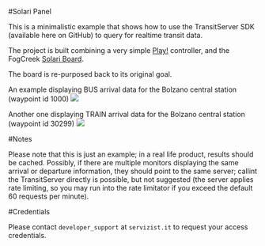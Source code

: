 #Solari Panel

This is a minimalistic example that shows how to use the TransitServer SDK (available here on GitHub) to query for realtime transit data.

The project is built combining a very simple [Play!](https://www.playframework.com/) controller, and the FogCreek [Solari Board](https://github.com/FogCreek/solari-board).

The board is re-purposed back to its original goal.

An example displaying BUS arrival data for the Bolzano central station (waypoint id 1000)
![](http://i.imgur.com/oseIEvS.png)

Another one displaying TRAIN arrival data for the Bolzano central station (waypoint id 30299)
![](http://i.imgur.com/E2jyxcR.png)

#Notes

Please note that this is just an example; in a real life product, results should be cached. Possibly, if there are multiple monitors displaying the same arrival or departure information, they should point to the same server; callint the TransitServer directly is possible, but not suggested (the server applies rate limiting, so you may run into the rate limitator if you exceed the default 60 requests per minute).

#Credentials

Please contact `developer_support` at `servizist.it` to request your access credentials.


